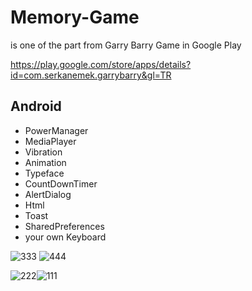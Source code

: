 # Memory-Game
is one of the part from Garry Barry Game in Google Play

https://play.google.com/store/apps/details?id=com.serkanemek.garrybarry&gl=TR

## Android

* PowerManager
* MediaPlayer
* Vibration
* Animation
* Typeface
* CountDownTimer
* AlertDialog
* Html
* Toast
* SharedPreferences
* your own Keyboard







![333](https://user-images.githubusercontent.com/65788306/211176561-5e2774e2-5e15-45a3-ab9c-9c78667cb03c.jpg) ![444](https://user-images.githubusercontent.com/65788306/211176567-0452cc38-3f39-4565-9edf-b3f6ad650551.jpg)

![222](https://user-images.githubusercontent.com/65788306/211176570-70cc74f7-170b-46ee-bab9-d360cc2845dc.jpg)![111](https://user-images.githubusercontent.com/65788306/211176573-2bcc921f-12a1-4e3d-84f2-981497da9ec0.jpg)

